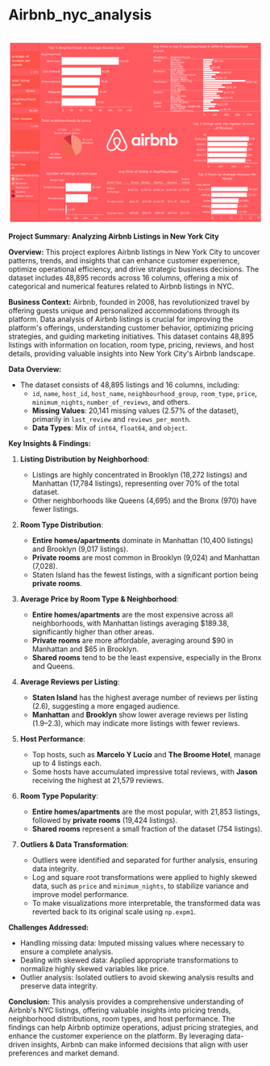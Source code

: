 # Airbnb_nyc_analysis

[![Tableau Dashboard](./docs/Dashboard.png)](./Data%20Visualization%20Docs.md)

**Project Summary: Analyzing Airbnb Listings in New York City**

**Overview:**
This project explores Airbnb listings in New York City to uncover patterns, trends, and insights that can enhance customer experience, optimize operational efficiency, and drive strategic business decisions. The dataset includes 48,895 records across 16 columns, offering a mix of categorical and numerical features related to Airbnb listings in NYC.

**Business Context:**
Airbnb, founded in 2008, has revolutionized travel by offering guests unique and personalized accommodations through its platform. Data analysis of Airbnb listings is crucial for improving the platform's offerings, understanding customer behavior, optimizing pricing strategies, and guiding marketing initiatives. This dataset contains 48,895 listings with information on location, room type, pricing, reviews, and host details, providing valuable insights into New York City's Airbnb landscape.

**Data Overview:**

-   The dataset consists of 48,895 listings and 16 columns, including:
    -   `id`, `name`, `host_id`, `host_name`, `neighbourhood_group`, `room_type`, `price`, `minimum_nights`, `number_of_reviews`, and others.
    -   **Missing Values**: 20,141 missing values (2.57% of the dataset), primarily in `last_review` and `reviews_per_month`.
    -   **Data Types**: Mix of `int64`, `float64`, and `object`.

**Key Insights & Findings:**

1. **Listing Distribution by Neighborhood**:

    - Listings are highly concentrated in Brooklyn (18,272 listings) and Manhattan (17,784 listings), representing over 70% of the total dataset.
    - Other neighborhoods like Queens (4,695) and the Bronx (970) have fewer listings.

2. **Room Type Distribution**:

    - **Entire homes/apartments** dominate in Manhattan (10,400 listings) and Brooklyn (9,017 listings).
    - **Private rooms** are most common in Brooklyn (9,024) and Manhattan (7,028).
    - Staten Island has the fewest listings, with a significant portion being **private rooms**.

3. **Average Price by Room Type & Neighborhood**:

    - **Entire homes/apartments** are the most expensive across all neighborhoods, with Manhattan listings averaging $189.38, significantly higher than other areas.
    - **Private rooms** are more affordable, averaging around $90 in Manhattan and $65 in Brooklyn.
    - **Shared rooms** tend to be the least expensive, especially in the Bronx and Queens.

4. **Average Reviews per Listing**:

    - **Staten Island** has the highest average number of reviews per listing (2.6), suggesting a more engaged audience.
    - **Manhattan** and **Brooklyn** show lower average reviews per listing (1.9–2.3), which may indicate more listings with fewer reviews.

5. **Host Performance**:

    - Top hosts, such as **Marcelo Y Lucio** and **The Broome Hotel**, manage up to 4 listings each.
    - Some hosts have accumulated impressive total reviews, with **Jason** receiving the highest at 21,579 reviews.

6. **Room Type Popularity**:

    - **Entire homes/apartments** are the most popular, with 21,853 listings, followed by **private rooms** (19,424 listings).
    - **Shared rooms** represent a small fraction of the dataset (754 listings).

7. **Outliers & Data Transformation**:
    - Outliers were identified and separated for further analysis, ensuring data integrity.
    - Log and square root transformations were applied to highly skewed data, such as `price` and `minimum_nights`, to stabilize variance and improve model performance.
    - To make visualizations more interpretable, the transformed data was reverted back to its original scale using `np.expm1`.

**Challenges Addressed:**

-   Handling missing data: Imputed missing values where necessary to ensure a complete analysis.
-   Dealing with skewed data: Applied appropriate transformations to normalize highly skewed variables like price.
-   Outlier analysis: Isolated outliers to avoid skewing analysis results and preserve data integrity.

**Conclusion:**
This analysis provides a comprehensive understanding of Airbnb's NYC listings, offering valuable insights into pricing trends, neighborhood distributions, room types, and host performance. The findings can help Airbnb optimize operations, adjust pricing strategies, and enhance the customer experience on the platform. By leveraging data-driven insights, Airbnb can make informed decisions that align with user preferences and market demand.
